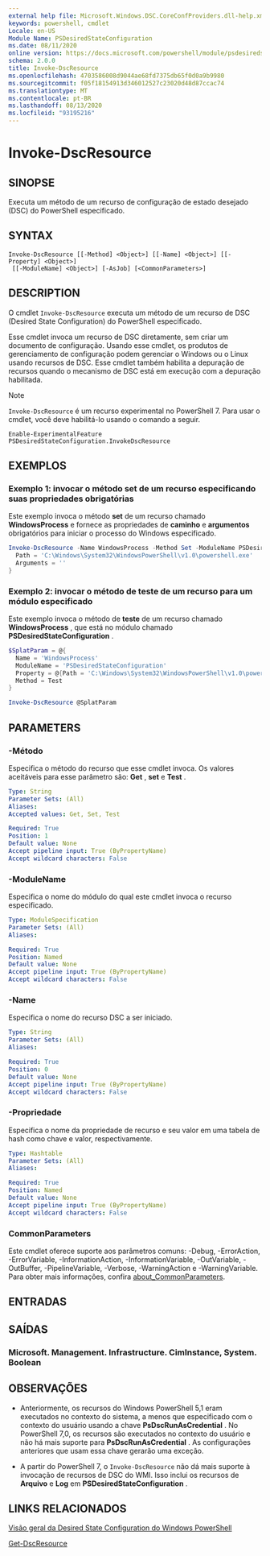 ```yaml
---
external help file: Microsoft.Windows.DSC.CoreConfProviders.dll-help.xml
keywords: powershell, cmdlet
Locale: en-US
Module Name: PSDesiredStateConfiguration
ms.date: 08/11/2020
online version: https://docs.microsoft.com/powershell/module/psdesiredstateconfiguration/invoke-dscresource?view=powershell-7&WT.mc_id=ps-gethelp
schema: 2.0.0
title: Invoke-DscResource
ms.openlocfilehash: 4703586008d9044ae68fd7375db65f0d0a9b9980
ms.sourcegitcommit: f05f18154913d346012527c23020d48d87ccac74
ms.translationtype: MT
ms.contentlocale: pt-BR
ms.lasthandoff: 08/13/2020
ms.locfileid: "93195216"
---
```

# Invoke-DscResource

## SINOPSE
Executa um método de um recurso de configuração de estado desejado (DSC) do PowerShell especificado.

## SYNTAX

```
Invoke-DscResource [[-Method] <Object>] [[-Name] <Object>] [[-Property] <Object>]
 [[-ModuleName] <Object>] [-AsJob] [<CommonParameters>]
```

## DESCRIPTION

O cmdlet `Invoke-DscResource` executa um método de um recurso de DSC (Desired State Configuration) do PowerShell especificado.

Esse cmdlet invoca um recurso de DSC diretamente, sem criar um documento de configuração. Usando esse cmdlet, os produtos de gerenciamento de configuração podem gerenciar o Windows ou o Linux usando recursos de DSC. Esse cmdlet também habilita a depuração de recursos quando o mecanismo de DSC está em execução com a depuração habilitada.

> [!NOTE]
> `Invoke-DscResource` é um recurso experimental no PowerShell 7. Para usar o cmdlet, você deve habilitá-lo usando o comando a seguir.
>
> `Enable-ExperimentalFeature PSDesiredStateConfiguration.InvokeDscResource`

## EXEMPLOS

### Exemplo 1: invocar o método set de um recurso especificando suas propriedades obrigatórias

Este exemplo invoca o método **set** de um recurso chamado **WindowsProcess** e fornece as propriedades de **caminho** e **argumentos** obrigatórios para iniciar o processo do Windows especificado.

```powershell
Invoke-DscResource -Name WindowsProcess -Method Set -ModuleName PSDesiredStateConfiguration -Property @{
  Path = 'C:\Windows\System32\WindowsPowerShell\v1.0\powershell.exe'
  Arguments = ''
}
```

### Exemplo 2: invocar o método de teste de um recurso para um módulo especificado

Este exemplo invoca o método de **teste** de um recurso chamado **WindowsProcess** , que está no módulo chamado **PSDesiredStateConfiguration** .

```powershell
$SplatParam = @{
  Name = 'WindowsProcess'
  ModuleName = 'PSDesiredStateConfiguration'
  Property = @{Path = 'C:\Windows\System32\WindowsPowerShell\v1.0\powershell.exe'; Arguments = ''}
  Method = Test
}

Invoke-DscResource @SplatParam
```

## PARAMETERS

### -Método

Especifica o método do recurso que esse cmdlet invoca. Os valores aceitáveis para esse parâmetro são: **Get** , **set** e **Test** .

```yaml
Type: String
Parameter Sets: (All)
Aliases:
Accepted values: Get, Set, Test

Required: True
Position: 1
Default value: None
Accept pipeline input: True (ByPropertyName)
Accept wildcard characters: False
```

### -ModuleName

Especifica o nome do módulo do qual este cmdlet invoca o recurso especificado.

```yaml
Type: ModuleSpecification
Parameter Sets: (All)
Aliases:

Required: True
Position: Named
Default value: None
Accept pipeline input: True (ByPropertyName)
Accept wildcard characters: False
```

### -Name

Especifica o nome do recurso DSC a ser iniciado.

```yaml
Type: String
Parameter Sets: (All)
Aliases:

Required: True
Position: 0
Default value: None
Accept pipeline input: True (ByPropertyName)
Accept wildcard characters: False
```

### -Propriedade

Especifica o nome da propriedade de recurso e seu valor em uma tabela de hash como chave e valor, respectivamente.

```yaml
Type: Hashtable
Parameter Sets: (All)
Aliases:

Required: True
Position: Named
Default value: None
Accept pipeline input: True (ByPropertyName)
Accept wildcard characters: False
```

### CommonParameters

Este cmdlet oferece suporte aos parâmetros comuns: -Debug, -ErrorAction, -ErrorVariable, -InformationAction, -InformationVariable, -OutVariable, -OutBuffer, -PipelineVariable, -Verbose, -WarningAction e -WarningVariable. Para obter mais informações, confira [about_CommonParameters](https://go.microsoft.com/fwlink/?LinkID=113216).

## ENTRADAS

## SAÍDAS

### Microsoft. Management. Infrastructure. CimInstance, System. Boolean

## OBSERVAÇÕES

- Anteriormente, os recursos do Windows PowerShell 5,1 eram executados no contexto do sistema, a menos que especificado com o contexto do usuário usando a chave **PsDscRunAsCredential** . No PowerShell 7,0, os recursos são executados no contexto do usuário e não há mais suporte para **PsDscRunAsCredential** . As configurações anteriores que usam essa chave gerarão uma exceção.

- A partir do PowerShell 7, o `Invoke-DscResource` não dá mais suporte à invocação de recursos de DSC do WMI. Isso inclui os recursos de **Arquivo** e **Log** em **PSDesiredStateConfiguration** .

## LINKS RELACIONADOS

[Visão geral da Desired State Configuration do Windows PowerShell](/powershell/scripting/dsc/overview/dscforengineers)

[Get-DscResource](Get-DscResource.md)
